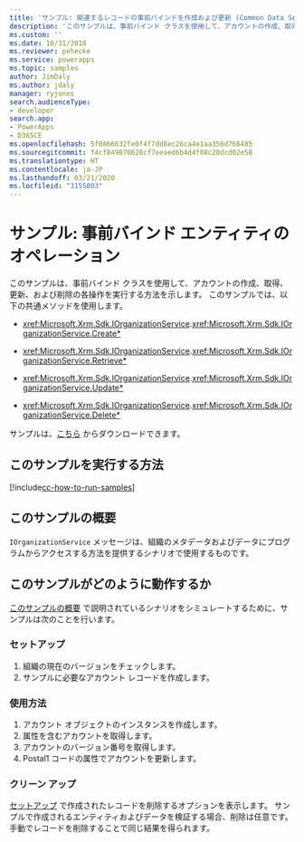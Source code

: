 ```yaml
---
title: 'サンプル: 関連するレコードの事前バインドを作成および更新 (Common Data Service) | Microsoft Docs'
description: 'このサンプルは、事前バインド クラスを使用して、アカウントの作成、取得、更新、および削除の各操作を実行する方法を示します。 '
ms.custom: ''
ms.date: 10/31/2018
ms.reviewer: pehecke
ms.service: powerapps
ms.topic: samples
author: JimDaly
ms.author: jdaly
manager: ryjones
search.audienceType:
- developer
search.app:
- PowerApps
- D365CE
ms.openlocfilehash: 5f0866632fe0f4f7dd8ec26ca4e1aa356d766485
ms.sourcegitcommit: f4cf849070628cf7eeaed6b4d4f08c20dcd02e58
ms.translationtype: HT
ms.contentlocale: ja-JP
ms.lasthandoff: 03/21/2020
ms.locfileid: "3155803"
---
```

# <a name="sample-early-bound-entity-operations"></a>サンプル: 事前バインド エンティティのオペレーション

<!-- sample-associate-records-early-bound.md 

sample-create-update-records-related-records-early-bound.md

show deep insert equivalent

sample-initialize-record-existing-record.md

https://docs.microsoft.com/dynamics365/customer-engagement/developer/org-service/sample-create-retrieve-update-delete-records-early-bound

-->

このサンプルは、事前バインド クラスを使用して、アカウントの作成、取得、更新、および削除の各操作を実行する方法を示します。 このサンプルでは、以下の共通メソッドを使用します。

- <xref:Microsoft.Xrm.Sdk.IOrganizationService>.<xref:Microsoft.Xrm.Sdk.IOrganizationService.Create*>  
  
-   <xref:Microsoft.Xrm.Sdk.IOrganizationService>.<xref:Microsoft.Xrm.Sdk.IOrganizationService.Retrieve*>  
  
-   <xref:Microsoft.Xrm.Sdk.IOrganizationService>.<xref:Microsoft.Xrm.Sdk.IOrganizationService.Update*>  
  
-   <xref:Microsoft.Xrm.Sdk.IOrganizationService>.<xref:Microsoft.Xrm.Sdk.IOrganizationService.Delete*>  

サンプルは、[こちら](https://github.com/Microsoft/PowerApps-Samples/tree/master/cds/orgsvc/C%23/EarlyBoundEntityOperations) からダウンロードできます。

## <a name="how-to-run-this-sample"></a>このサンプルを実行する方法

[!include[cc-how-to-run-samples](../../includes/cc-how-to-run-samples.md)]

## <a name="what-this-sample-does"></a>このサンプルの概要

`IOrganizationService` メッセージは、組織のメタデータおよびデータにプログラムからアクセスする方法を提供するシナリオで使用するものです。

## <a name="how-this-sample-works"></a>このサンプルがどのように動作するか

[このサンプルの概要](#what-this-sample-does) で説明されているシナリオをシミュレートするために、サンプルは次のことを行います。

### <a name="setup"></a>セットアップ

1. 組織の現在のバージョンをチェックします。
1. サンプルに必要なアカウント レコードを作成します。

### <a name="demonstrate"></a>使用方法

1. アカウント オブジェクトのインスタンスを作成します。
1. 属性を含むアカウントを取得します。
1. アカウントのバージョン番号を取得します。
1. Postal1 コードの属性でアカウントを更新します。 


### <a name="clean-up"></a>クリーン アップ

[セットアップ](#setup) で作成されたレコードを削除するオプションを表示します。 サンプルで作成されるエンティティおよびデータを検証する場合、削除は任意です。 手動でレコードを削除することで同じ結果を得られます。

